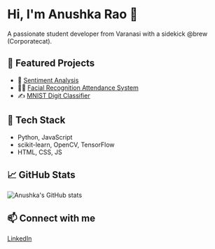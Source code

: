 # Hi, I'm Anushka Rao 👋
A passionate student developer from Varanasi with a sidekick @brew (Corporatecat).

## 🌟 Featured Projects
- 🧠 [Sentiment Analysis](https://github.com/anushkarao12/sentiment-analysis)
- 🧍‍♀️ [Facial Recognition Attendance System](https://github.com/anushkarao12/facial-rec-attendance-system)
- ✍️ [MNIST Digit Classifier](https://github.com/anushkarao12/mnist)

## 🧰 Tech Stack
- Python, JavaScript
- scikit-learn, OpenCV, TensorFlow
- HTML, CSS, JS

## 📈 GitHub Stats
![Anushka's GitHub stats](https://github-readme-stats.vercel.app/api?username=anushkarao12&show_icons=true&theme=dark)

## 📫 Connect with me
[LinkedIn](https://linkedin.com/in/anushka-rao-673651279)
